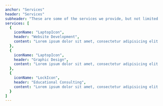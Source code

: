 ```yaml
---
anchor: "Services"
header: "Services"
subheader: "These are some of the services we provide, but not limited to."
services: [
  {
    iconName: "LaptopIcon",
    header: "Website Development",
    content: "Lorem ipsum dolor sit amet, consectetur adipisicing elit. Minima maxime quam architecto quo inventore harum ex magni, dicta impedit."
  },
  {
    iconName: "LaptopIcon",
    header: "Graphic Design",
    content: "Lorem ipsum dolor sit amet, consectetur adipisicing elit. Minima maxime quam architecto quo inventore harum ex magni, dicta impedit."
  },
  {
    iconName: "LockIcon",
    header: "Educational Consulting",
    content: "Lorem ipsum dolor sit amet, consectetur adipisicing elit. Minima maxime quam architecto quo inventore harum ex magni, dicta impedit."
  }
]
---
```

